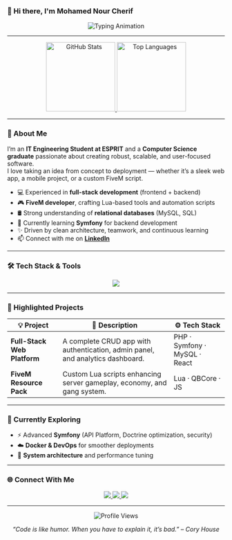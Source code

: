### 👋 Hi there, I'm Mohamed Nour Cherif

<p align="center">
  <img src="https://readme-typing-svg.demolab.com?font=Fira+Code&size=22&pause=1000&color=8BE9FD&center=true&vCenter=true&width=600&lines=IT+Engineering+Student+@+ESPRIT;Full-Stack+Web+%26+Mobile+Developer;FiveM+Scripter+%26+Tech+Enthusiast;Passionate+About+Building+Things+That+Work!" alt="Typing Animation" />
</p>

---

<p align="center">
  <a href="https://github.com/mednourchrif">
    <img height="160" src="https://github-readme-stats.vercel.app/api?username=mednourchrif&show_icons=true&theme=dracula&hide_border=true&include_all_commits=true" alt="GitHub Stats" />
  </a>
  <a href="https://github.com/mednourchrif">
    <img height="160" src="https://github-readme-stats.vercel.app/api/top-langs/?username=mednourchrif&layout=compact&theme=dracula&hide_border=true" alt="Top Languages" />
  </a>
</p>

---

### 💼 About Me

I’m an **IT Engineering Student at ESPRIT** and a **Computer Science graduate** passionate about creating robust, scalable, and user-focused software.  
I love taking an idea from concept to deployment — whether it’s a sleek web app, a mobile project, or a custom FiveM script.

- 💻 Experienced in **full-stack development** (frontend + backend)
- 🎮 **FiveM developer**, crafting Lua-based tools and automation scripts
- 🛢️ Strong understanding of **relational databases** (MySQL, SQL)
- 🌱 Currently learning **Symfony** for backend development
- ✨ Driven by clean architecture, teamwork, and continuous learning
- 📫 Connect with me on [**LinkedIn**](https://www.linkedin.com/in/mohamed-nour-cherif)

---

### 🛠️ Tech Stack & Tools

<p align="center">
  <img src="https://skillicons.dev/icons?i=php,symfony,python,nodejs,java,spring,js,ts,react,angular,reactnative,html,css,tailwind,bootstrap,lua,mysql,git,github,docker,vscode" />
</p>

---

### 🚀 Highlighted Projects

| 💡 Project | 📝 Description | ⚙️ Tech Stack |
|-------------|----------------|----------------|
| **Full-Stack Web Platform** | A complete CRUD app with authentication, admin panel, and analytics dashboard. | PHP · Symfony · MySQL · React |
| **FiveM Resource Pack** | Custom Lua scripts enhancing server gameplay, economy, and gang system. | Lua · QBCore · JS |

---

### 🌱 Currently Exploring

- ⚡ Advanced **Symfony** (API Platform, Doctrine optimization, security)
- ☁️ **Docker & DevOps** for smoother deployments
- 🧩 **System architecture** and performance tuning

---

### 🌐 Connect With Me

<p align="center">
  <a href="https://www.linkedin.com/in/mohamed-nour-cherif">
    <img src="https://img.shields.io/badge/LinkedIn-0077B5?style=for-the-badge&logo=linkedin&logoColor=white" />
  </a>
  <a href="mailto:nourchrif004@gmail.com">
    <img src="https://img.shields.io/badge/Email-D14836?style=for-the-badge&logo=gmail&logoColor=white" />
  </a>
  <a href="https://github.com/mednourchrif">
    <img src="https://img.shields.io/badge/GitHub-181717?style=for-the-badge&logo=github&logoColor=white" />
  </a>
</p>

---

<p align="center">
  <img src="https://komarev.com/ghpvc/?username=mednourchrif&style=for-the-badge&color=ff79c6" alt="Profile Views" />
</p>

<p align="center">
  <i>“Code is like humor. When you have to explain it, it’s bad.” – Cory House</i>
</p>

